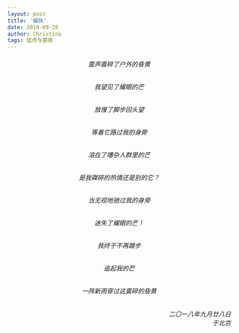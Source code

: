 ```yaml
---
layout: post
title: '偏执'
date: 2018-09-28
author: Christina
tags: 猛虎与蔷薇
---
```


<h6 style="text-align:center">

雷声震碎了户外的昏黄<br><br>

我望见了耀眼的芒<br><br>

放慢了脚步回头望<br><br>

等着它路过我的身旁<br><br>

溶在了嘈杂人群里的芒<br><br>

是我磔碎的热情还是别的它？<br><br>

当无视地驰过我的身旁<br><br>

迷失了耀眼的芒！<br><br>

我终于不再踱步<br><br>

追起我的芒<br><br>

一阵新雨穿过这震碎的昏黄</h6>


<h6 style="text-align:right">二〇一八年九月廿八日<br>
于北京</h6>